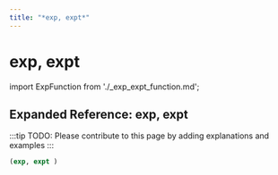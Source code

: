 ```yaml
---
title: "*exp, expt*"
---
```


# exp, expt

import ExpFunction from './_exp_expt_function.md';

<ExpFunction />

## Expanded Reference: exp, expt

:::tip
TODO: Please contribute to this page by adding explanations and examples
:::

```lisp
(exp, expt )
```
